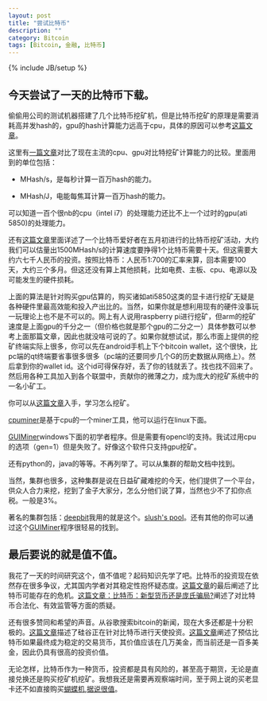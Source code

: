 ```yaml
---
layout: post
title: "尝试比特币"
description: ""
category: Bitcoin
tags: [Bitcoin, 金融, 比特币]
---
```

{% include JB/setup %}
## 今天尝试了一天的比特币下载。

偷偷用公司的测试机器搭建了几个比特币挖矿机，但是比特币挖矿的原理是需要消耗高并发hash的，gpu的hash计算能力远高于cpu，具体的原因可以参考[这篇文章](https://en.bitcoin.it/wiki/Why_a_GPU_mines_faster_than_a_CPU)。

这里有[一篇文章](https://en.bitcoin.it/wiki/Mining_hardware_comparison)对比了现在主流的cpu、gpu对比特挖矿计算能力的比较。里面用到的单位包括：

* MHash/s，是每秒计算一百万hash的能力。

* MHash/J，电能每焦耳计算一百万hash的能力。

可以知道一百个很nb的cpu（intel i7）的处理能力还比不上一个过时的gpu(ati 5850)的处理能力。

还有[这篇文章](http://www.guancha.cn/Science/2013_05_07_142854.shtml)里面详述了一个比特币爱好者在五月初进行的比特币挖矿活动，大约我们可以估量出1500MHash/s的计算速度要挣得1个比特币需要十天。但这需要大约六七千人民币的投资。按照比特币：人民币1:700的汇率来算，回本需要100天，大约三个多月。但这还没有算上其他损耗，比如电费、主板、cpu、电源以及可能发生的硬件损耗。

上面的算法是针对购买gpu估算的，购买诸如ati5850这类的显卡进行挖矿无疑是各种硬件里最高效能和投入产出比的。当然，如果你就是想利用现有的硬件没事玩一玩理论上也不是不可以的。网上有人说用raspberry
pi进行挖矿，但arm的挖矿速度是上面gpu的千分之一（但价格也就是那个gpu的二分之一）具体参数可以参考上面那篇文章，因此也就没啥可说的了。如果你就想试试，那么市面上提供的挖矿终端实际上很多，你可以先在android手机上下个bitcoin
wallet，这个很快，比pc端的qt终端要省事很多很多（pc端的还要同步几个G的历史数据从网络上）。然后拿到你的wallet
id。这个id可得保存好，丢了你的钱就丢了。找也找不回来了。然后用各种工具加入到各个联盟中，贡献你的微薄之力，成为庞大的挖矿系统中的一名小矿工。

你可以从[这篇文章](http://startbitcoin.com/)入手，学习怎么挖矿。

[cpuminer](http://yyz.us/bitcoin/)是基于cpu的一个miner工具，他可以运行在linux下面。

[GUIMiner](https://github.com/downloads/Kiv/poclbm/guiminer-20121203.exe)windows下面的初学者程序。但是需要有opencl的支持。我试过用cpu的选项（gen=1）但是失败了。好像这个软件只支持gpu挖矿。

还有python的，java的等等。不再列举了。可以从集群的帮助文档中找到。

当然，集群也很多，这种集群是说在日益矿藏难挖的今天，他们提供了一个平台，供众人合力来挖，挖到了金子大家分，怎么分他们说了算，当然也少不了扣你点税。一般是3%。

著名的集群包括：[deepbit](https://deepbit.net/)我用的就是这个。[slush's pool](https://mining.bitcoin.cz/)。还有其他的你可以通过这个[GUIMiner](https://github.com/downloads/Kiv/poclbm/guiminer-20121203.exe)程序很轻易的找到。

## 最后要说的就是值不值。

我花了一天的时间研究这个，值不值呢？起码知识先学了吧。比特币的投资现在依然存在很多争议，尤其国内学者对其稳定性抱怀疑态度。[这篇文章](http://finance.eastmoney.com/news/1365,20130507290092378.html)的最后阐述了比特币可能存在的危机。[这篇文章：比特币：新型货币还是庞氏骗局?](http://www.jingme.net/content/2013-06/02/content_8128881.htm)阐述了对比特币合法化、有效监管等方面的质疑。

还有很多赞同和希望的声音。从谷歌搜索bitcoin的新闻，现在大多还都是十分积极的。[这篇文章](http://www.businessweek.com/articles/2013-06-03/bitcoin-angels-rand-pauls-silicon-valley-visit-bail-bonds-june-3)描述了硅谷正在针对比特币进行天使投资。[这篇文章](http://techcrunch.com/2013/06/02/calculating-the-long-term-value-of-a-bitcoin/)阐述了预估比特币如果最终成为稳定的交易货币，其价值应该在几万美金，而当前还是一百多美金，因此仍具有很高的投资价值。

无论怎样，比特币作为一种货币，投资都是具有风险的，甚至高于期货，无论是直接兑换还是购买挖矿机挖矿。我想我还是需要再观察端时间，至于网上说的买老显卡还不如直接购买[蝴蝶机](http://www.butterflylabs.com/),[据说很值](http://arstechnica.com/gadgets/2013/05/weve-got-a-butterfly-labs-bitcoin-miner-and-its-pretty-darn-fast/)。
